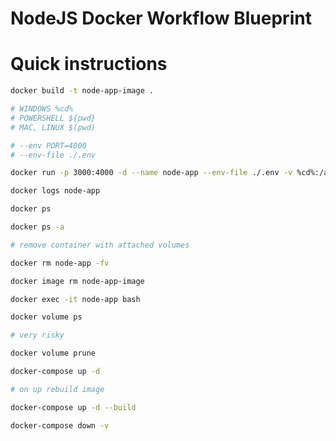 # NodeJS Docker Workflow Blueprint

# Quick instructions
```bash
docker build -t node-app-image .
```

```bash
# WINDOWS %cd%
# POWERSHELL ${pwd}
# MAC, LINUX $(pwd)

# --env PORT=4000
# --env-file ./.env

docker run -p 3000:4000 -d --name node-app --env-file ./.env -v %cd%:/app:ro -v /app/node_modules node-app-image
```

```bash
docker logs node-app
```

```bash
docker ps
```

```bash
docker ps -a
```

```bash
# remove container with attached volumes

docker rm node-app -fv
```

```bash
docker image rm node-app-image
```

```bash
docker exec -it node-app bash
```

```bash
docker volume ps
```

```bash
# very risky

docker volume prune
```

```bash
docker-compose up -d
```

```bash
# on up rebuild image

docker-compose up -d --build
```

```bash
docker-compose down -v
```